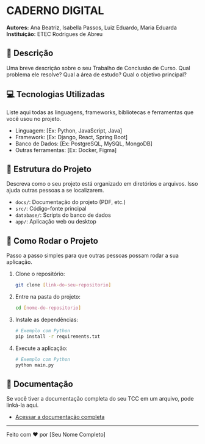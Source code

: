 # CADERNO DIGITAL

**Autores:** Ana Beatriz, Isabella Passos, Luiz Eduardo, Maria Eduarda
**Instituição:** ETEC Rodrigues de Abreu

## 📝 Descrição
Uma breve descrição sobre o seu Trabalho de Conclusão de Curso. Qual problema ele resolve? Qual a área de estudo? Qual o objetivo principal?

## 💻 Tecnologias Utilizadas
Liste aqui todas as linguagens, frameworks, bibliotecas e ferramentas que você usou no projeto.

- Linguagem: [Ex: Python, JavaScript, Java]
- Framework: [Ex: Django, React, Spring Boot]
- Banco de Dados: [Ex: PostgreSQL, MySQL, MongoDB]
- Outras ferramentas: [Ex: Docker, Figma]

## 📂 Estrutura do Projeto
Descreva como o seu projeto está organizado em diretórios e arquivos. Isso ajuda outras pessoas a se localizarem.

- `docs/`: Documentação do projeto (PDF, etc.)
- `src/`: Código-fonte principal
- `database/`: Scripts do banco de dados
- `app/`: Aplicação web ou desktop

## 🚀 Como Rodar o Projeto
Passo a passo simples para que outras pessoas possam rodar a sua aplicação.

1.  Clone o repositório:
    ```sh
    git clone [link-do-seu-repositorio]
    ```
2.  Entre na pasta do projeto:
    ```sh
    cd [nome-do-repositorio]
    ```
3.  Instale as dependências:
    ```sh
    # Exemplo com Python
    pip install -r requirements.txt
    ```
4.  Execute a aplicação:
    ```sh
    # Exemplo com Python
    python main.py
    ```

## 📄 Documentação
Se você tiver a documentação completa do seu TCC em um arquivo, pode linká-la aqui.
- [Acessar a documentação completa]([link-para-o-pdf-ou-docs])

---
Feito com ❤️ por [Seu Nome Completo]
